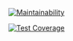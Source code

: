 [![Maintainability](https://api.codeclimate.com/v1/badges/f8e2a219e4d96de371c6/maintainability)](https://codeclimate.com/github/franticstas/hex/maintainability)



[![Test Coverage](https://api.codeclimate.com/v1/badges/f8e2a219e4d96de371c6/test_coverage)](https://codeclimate.com/github/franticstas/hex/test_coverage)